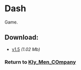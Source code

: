 # Dash

Game.

## Download:

- [v1.5](http://klimaleksus.narod.ru/Files/3/dash-5.rar) _(1.02 Mb)_

### Return to [Kly_Men_COmpany](https://github.com/aleksusklim/Kly_Men_COmpany "GitHub: aleksusklim/Kly_Men_COmpany")
